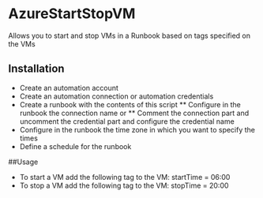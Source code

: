# AzureStartStopVM
Allows you to start and stop VMs in a Runbook based on tags specified on the VMs

## Installation
* Create an automation account
* Create an automation connection or automation credentials
* Create a runbook with the contents of this script
** Configure in the runbook the connection name or
** Comment the connection part and uncomment the credential part and configure the credential name
* Configure in the runbook the time zone in which you want to specify the times
* Define a schedule for the runbook

##Usage
* To start a VM add the following tag to the VM: startTime = 06:00
* To stop a VM add the following tag to the VM: stopTime = 20:00
